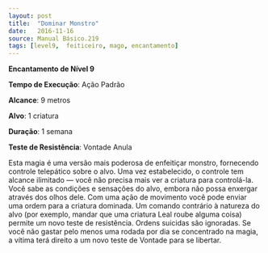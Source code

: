 ```yaml
---
layout: post
title:  "Dominar Monstro"
date:   2016-11-16
source: Manual Básico.219
tags: [level9,  feiticeiro, mago, encantamento]
---
```


**Encantamento de Nível 9**

**Tempo de Execução**: Ação Padrão

**Alcance**: 9 metros

**Alvo**: 1 criatura

**Duração**: 1 semana

**Teste de Resistência**: Vontade Anula

Esta magia é uma versão mais poderosa de enfeitiçar monstro, fornecendo controle telepático sobre o alvo. Uma vez estabelecido, o controle tem alcance ilimitado — você não precisa mais ver a criatura para controlá-la. Você sabe as condições e sensações do alvo, embora não possa enxergar  através dos olhos dele.
Com uma ação de movimento você pode enviar uma ordem para a criatura dominada. Um comando contrário à natureza do alvo (por exemplo, mandar que uma criatura Leal roube alguma coisa) permite um novo teste de resistência. Ordens suicidas são ignoradas. Se você não gastar pelo menos uma rodada por dia se concentrado na magia, a vítima terá direito a um novo teste de Vontade para se libertar.